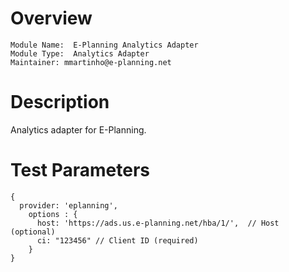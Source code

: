 # Overview

```
Module Name:  E-Planning Analytics Adapter
Module Type:  Analytics Adapter
Maintainer: mmartinho@e-planning.net
```

# Description

Analytics adapter for E-Planning.

# Test Parameters

```
{
  provider: 'eplanning',
    options : {
      host: 'https://ads.us.e-planning.net/hba/1/',  // Host (optional)
      ci: "123456" // Client ID (required)
    }
}
```
